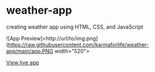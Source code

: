 # weather-app
creating weather app using HTML, CSS, and JavaScript

![App Preview]<http://url/to/img.png](https://raw.githubusercontent.com/karmaforlife/weather-app/main/app.PNG width="520">


[View live app](https://karmaforlife.github.io/weather-app/)

